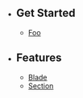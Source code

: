 - ## Get Started
    - [Foo](/docs/{{version}}/foo)
- ## Features
    - [Blade](/docs/{{version}}/blade)
    - [Section](/docs/{{version}}/subfolder/section)